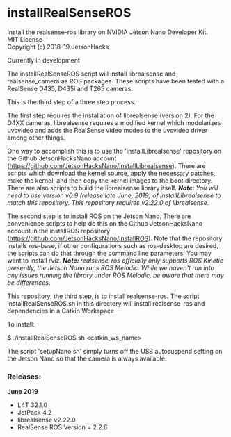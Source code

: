 # installRealSenseROS
Install the realsense-ros library on NVIDIA Jetson Nano Developer Kit.
<br>MIT License
<br>Copyright (c) 2018-19 JetsonHacks

Currently in development

The installRealSenseROS script will install librealsense and realsense_camera as ROS packages. These scripts have been tested with a RealSense D435, D435i and T265 cameras.

This is the third step of a three step process.

The first step requires the installation of librealsense (version 2). For the D4XX cameras, librealsense requires a modified kernel which modularizes uvcvideo and adds the RealSense video modes to the uvcvideo driver among other things.

One way to accomplish this is to use the 'installLibrealsense' repository on the Github JetsonHacksNano account (https://github.com/JetsonHacksNano/installLibrealsense). There are scripts which download the kernel source, apply the necessary patches, make the kernel, and then copy the kernel images to the boot directory. There are also scripts to build the librealsense library itself. <em><b>Note: </b>You will need to use version v0.9 (release late June, 2019) of installLibrealsense to match this repository. This repository requires v2.22.0 of librealsense.</em>

The second step is to install ROS on the Jetson Nano. There are convenience scripts to help do this on the Github JetsonHacksNano account in the installROS repository (https://github.com/JetsonHacksNano/installROS). Note that the repository installs ros-base, if other configurations such as ros-desktop are desired, the scripts can do that through the command line parameters. You may want to install rviz. <em><b>Note: </b>realsense-ros officially only supports ROS Kinetic presently, the Jetson Nano runs ROS Melodic. While we haven't run into any issues running the library under ROS Melodic, be aware that there may be differences</em>.

This repository, the third step, is to install realsense-ros. The script installRealSenseROS.sh in this directory will install realsense-ros and dependencies in a Catkin Workspace.

To install:

$ ./installRealSenseROS.sh \<catkin_ws_name\>

The script 'setupNano.sh' simply turns off the USB autosuspend setting on the Jetson Nano so that the camera is always available. 


<h3>Releases:</h3>

<b>June 2019</b>
* L4T 32.1.0
* JetPack 4.2
* librealsense v2.22.0
* RealSense ROS Version = 2.2.6


